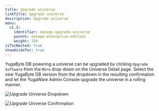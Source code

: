 ```yaml
---
title: Upgrade universe
linkTitle: Upgrade universe
description: Upgrade universe
menu:
  v1.3:
    identifier: manage-upgrade-universe
    parent: manage-enterprise-edition
    weight: 750
isTocNested: true
showAsideToc: true
---
```


YugaByte DB powering a universe can be upgraded by clicking `Upgrade Software` from the `More` drop-down on the Universe Detail page. Select the new YugaByte DB version from the dropdown in the resulting confirmation and let the YugaWare Admin Console upgrade the universe in a rolling manner. 

![Upgrade Universe Dropdown](/images/ee/upgrade-univ-1.png)

![Upgrade Universe Confirmation](/images/ee/upgrade-univ-2.png)

